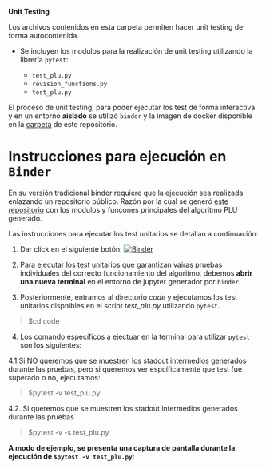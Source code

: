 **Unit Testing**

Los archivos contenidos en esta carpeta permiten hacer unit testing de forma autocontenida. 

- Se incluyen los modulos para la realización de unit testing utilizando la librería `pytest`:

  - `test_plu.py`
  - `revision_functions.py`
  - `test_plu.py`
  
El proceso de unit testing, para poder ejecutar los test de forma interactiva y en un entorno **aislado** se utilizó `binder` y la imagen de docker disponible en la [carpeta](https://github.com/mno-2020-gh-classroom/ex-modulo-3-comp-matricial-plu-paola-md/tree/master/docker) de este repositorio.  

# Instrucciones para ejecución en `Binder`

En su versión tradicional binder requiere que la ejecución sea realizada enlazando un repositorio público. Razón por la cual se generó [este repositorio](https://github.com/C1587S/MNO-interactivePLU) con los modulos y funcones principales del algoritmo PLU generado. 

Las instrucciones para ejecutar los test unitarios se detallan a continuación:

1. Dar click en el siguiente botón: [![Binder](https://mybinder.org/badge_logo.svg)](https://mybinder.org/v2/gh/C1587S/MNO-interactivePLU/master)
2. Para ejecutar los test unitarios que garantizan vairas pruebas individuales del correcto funcionamiento del algoritmo, debemos **abrir una nueva terminal** en el entorno de jupyter generador por `binder`.


3. Posteriormente, entramos al directorio _code_ y ejecutamos los test unitarios dispnibles en el script _test_plu.py_ utilizando `pytest`.

>$cd code

4. Los comando específicos a ejectuar en la terminal para utilizar `pytest` son los siguientes:

4.1 Si NO queremos que se muestren los stadout intermedios generados durante las pruebas, pero si queremos ver espcíficamente que test fue superado o no, ejecutamos:
  
>$pytest -v test_plu.py

4.2. Si queremos que se muestren los stadout intermedios generados durante las pruebas
  

>$pytest -v -s test_plu.py

**A modo de ejemplo, se presenta una captura de pantalla durante la ejecución de `$pytest -v test_plu.py`:**
